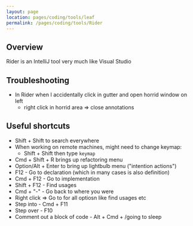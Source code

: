 ```yaml
---
layout: page
location: pages/coding/tools/leaf
permalink: /pages/coding/tools/Rider
---
```


## Overview

Rider is an IntelliJ tool very much like Visual Studio

## Troubleshooting    

- In Rider when I accidentally click in gutter and open horrid window on left
  - right click in horrid area => close annotations

## Useful shortcuts

- Shift + Shift to search everywhere
- When working on remote machines, might need to change keymap:
  - Shift + Shift then type `keymap`
- Cmd + Shift + R brings up refactoring menu
- Option/Alt + Enter to bring up lightbulb menu ("intention actions")
- F12 - Go to declaration (which in many cases is also definition)
- Cmd + F12 - Go to implementation
- Shift + F12 - Find usages
- Cmd + "-" - Go back to where you were
- Right click => Go to for all optiosn like find usages etc
- Step into - Cmd + F11
- Step over - F10
- Comment out a block of code - Alt + Cmd + /going to sleep
